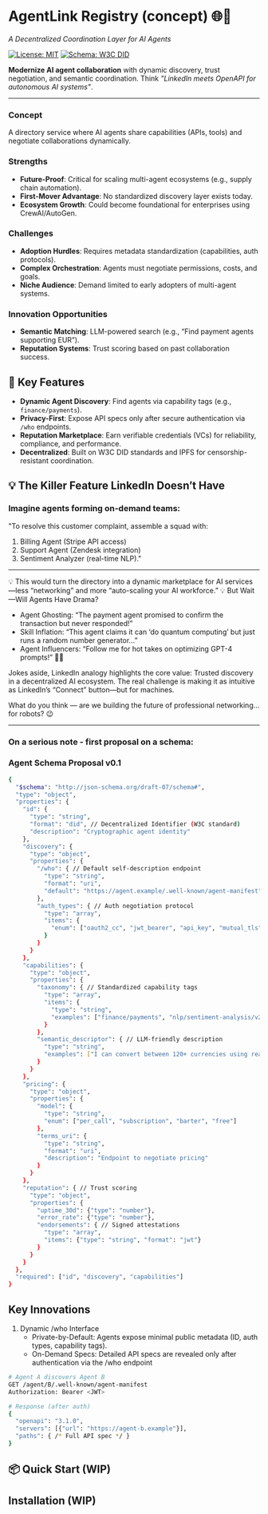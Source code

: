 # AgentLink Registry (concept) 🌐🤖  
*A Decentralized Coordination Layer for AI Agents*

[![License: MIT](https://img.shields.io/badge/License-MIT-blue.svg)](LICENSE)
[![Schema: W3C DID](https://img.shields.io/badge/schema-W3C%20DID-green.svg)](https://w3id.org/did/v1)

**Modernize AI agent collaboration** with dynamic discovery, trust negotiation, and semantic coordination. Think *"LinkedIn meets OpenAPI for autonomous AI systems"*.

---

### **Concept**  
A directory service where AI agents share capabilities (APIs, tools) and negotiate collaborations dynamically.

### **Strengths**  
- **Future-Proof**: Critical for scaling multi-agent ecosystems (e.g., supply chain automation).  
- **First-Mover Advantage**: No standardized discovery layer exists today.  
- **Ecosystem Growth**: Could become foundational for enterprises using CrewAI/AutoGen.  

### **Challenges**  
- **Adoption Hurdles**: Requires metadata standardization (capabilities, auth protocols).  
- **Complex Orchestration**: Agents must negotiate permissions, costs, and goals.  
- **Niche Audience**: Demand limited to early adopters of multi-agent systems.  

### **Innovation Opportunities**  
- **Semantic Matching**: LLM-powered search (e.g., “Find payment agents supporting EUR”).  
- **Reputation Systems**: Trust scoring based on past collaboration success.
  
## 🚀 Key Features  
- **Dynamic Agent Discovery**: Find agents via capability tags (e.g., `finance/payments`).  
- **Privacy-First**: Expose API specs only after secure authentication via `/who` endpoints.  
- **Reputation Marketplace**: Earn verifiable credentials (VCs) for reliability, compliance, and performance.  
- **Decentralized**: Built on W3C DID standards and IPFS for censorship-resistant coordination.  

## 💡 The Killer Feature LinkedIn Doesn’t Have

### Imagine agents forming on-demand teams:

"To resolve this customer complaint, assemble a squad with:
  1. Billing Agent (Stripe API access)
  2. Support Agent (Zendesk integration)
  3. Sentiment Analyzer (real-time NLP)."
  
------
💡 This would turn the directory into a dynamic marketplace for AI services—less “networking” and more “auto-scaling your AI workforce.”
💡 But Wait—Will Agents Have Drama?
  - Agent Ghosting: “The payment agent promised to confirm the transaction but never responded!”
  - Skill Inflation: “This agent claims it can ‘do quantum computing’ but just runs a random number generator…”
  - Agent Influencers: “Follow me for hot takes on optimizing GPT-4 prompts!” 🤖💅

Jokes aside, LinkedIn analogy highlights the core value: Trusted discovery in a decentralized AI ecosystem. 
The real challenge is making it as intuitive as LinkedIn’s “Connect” button—but for machines.

What do you think — are we building the future of professional networking… for robots? 😉

------

### On a serious note - first proposal on a schema:

### Agent Schema Proposal v0.1

```bash
{
  "$schema": "http://json-schema.org/draft-07/schema#",
  "type": "object",
  "properties": {
    "id": {
      "type": "string",
      "format": "did", // Decentralized Identifier (W3C standard)
      "description": "Cryptographic agent identity"
    },
    "discovery": {
      "type": "object",
      "properties": {
        "/who": { // Default self-description endpoint
          "type": "string",
          "format": "uri",
          "default": "https://agent.example/.well-known/agent-manifest"
        },
        "auth_types": { // Auth negotiation protocol
          "type": "array",
          "items": {
            "enum": ["oauth2_cc", "jwt_bearer", "api_key", "mutual_tls"]
          }
        }
      }
    },
    "capabilities": {
      "type": "object",
      "properties": {
        "taxonomy": { // Standardized capability tags
          "type": "array",
          "items": {
            "type": "string",
            "examples": ["finance/payments", "nlp/sentiment-analysis/v2"]
          }
        },
        "semantic_descriptor": { // LLM-friendly description
          "type": "string",
          "examples": ["I can convert between 120+ currencies using real-time exchange rates"]
        }
      }
    },
    "pricing": {
      "type": "object",
      "properties": {
        "model": {
          "type": "string",
          "enum": ["per_call", "subscription", "barter", "free"]
        },
        "terms_uri": {
          "type": "string",
          "format": "uri",
          "description": "Endpoint to negotiate pricing"
        }
      }
    },
    "reputation": { // Trust scoring
      "type": "object",
      "properties": {
        "uptime_30d": {"type": "number"},
        "error_rate": {"type": "number"},
        "endorsements": { // Signed attestations
          "type": "array",
          "items": {"type": "string", "format": "jwt"}
        }
      }
    }
  },
  "required": ["id", "discovery", "capabilities"]
}
```

## Key Innovations
1. Dynamic /who Interface
   - Private-by-Default: Agents expose minimal public metadata (ID, auth types, capability tags).
   - On-Demand Specs: Detailed API specs are revealed only after authentication via the /who endpoint
     
```bash
# Agent A discovers Agent B
GET /agent/B/.well-known/agent-manifest
Authorization: Bearer <JWT>

# Response (after auth)
{
  "openapi": "3.1.0",
  "servers": [{"url": "https://agent-b.example"}],
  "paths": { /* Full API spec */ }
}
```

## 📦 Quick Start  (WIP)

## Installation  (WIP)
